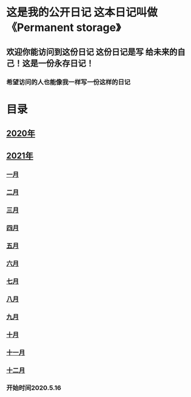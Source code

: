 # 这是我的公开日记 这本日记叫做 《Permanent storage》
## 欢迎你能访问到这份日记 这份日记是写 给未来的自己！这是一份永存日记！
### 希望访问的人也能像我一样写一份这样的日记
  

   
   
 
# 目录
 
## [2020年](/2020)

## [2021年](/2021)
### [一月](/2021/1%E6%9C%88.md)
### [二月](/2021/2%E6%9C%88.md)
### [三月](/2021/3%E6%9C%88.md)
### [四月](/2021/4%E6%9C%88.md)
### [五月](/2021/5%E6%9C%88.md)
### [六月](/2021/6%E6%9C%88.md)
### [七月](/2021/7%E6%9C%88.md)
### [八月](/2021/8%E6%9C%88.md)
### [九月](/2021/9%E6%9C%88.md)
### [十月](/2021/10%E6%9C%88.md)
### [十一月](/2021/11%E6%9C%88.md)
### [十二月](/2021/12%E6%9C%88.md)


### 开始时间2020.5.16
